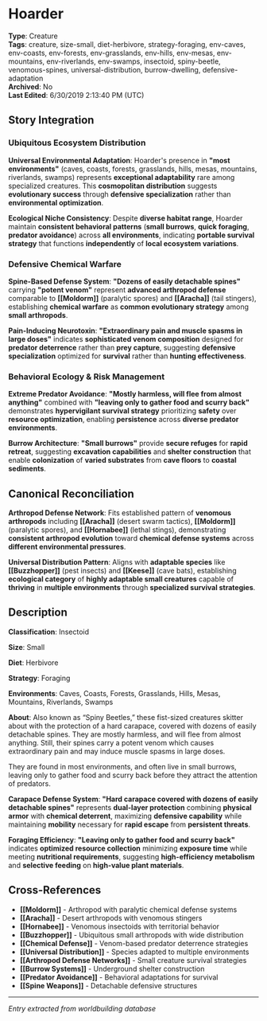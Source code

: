 # Hoarder

**Type**: Creature  
**Tags**: creature, size-small, diet-herbivore, strategy-foraging, env-caves, env-coasts, env-forests, env-grasslands, env-hills, env-mesas, env-mountains, env-riverlands, env-swamps, insectoid, spiny-beetle, venomous-spines, universal-distribution, burrow-dwelling, defensive-adaptation  
**Archived**: No  
**Last Edited**: 6/30/2019 2:13:40 PM (UTC)

## Story Integration

### Ubiquitous Ecosystem Distribution
**Universal Environmental Adaptation**: Hoarder's presence in **"most environments"** (caves, coasts, forests, grasslands, hills, mesas, mountains, riverlands, swamps) represents **exceptional adaptability** rare among specialized creatures. This **cosmopolitan distribution** suggests **evolutionary success** through **defensive specialization** rather than **environmental optimization**.

**Ecological Niche Consistency**: Despite **diverse habitat range**, Hoarder maintain **consistent behavioral patterns** (**small burrows**, **quick foraging**, **predator avoidance**) across **all environments**, indicating **portable survival strategy** that functions **independently** of **local ecosystem variations**.

### Defensive Chemical Warfare
**Spine-Based Defense System**: **"Dozens of easily detachable spines"** carrying **"potent venom"** represent **advanced arthropod defense** comparable to **[[Moldorm]]** (paralytic spores) and **[[Aracha]]** (tail stingers), establishing **chemical warfare** as **common evolutionary strategy** among **small arthropods**.

**Pain-Inducing Neurotoxin**: **"Extraordinary pain and muscle spasms in large doses"** indicates **sophisticated venom composition** designed for **predator deterrence** rather than **prey capture**, suggesting **defensive specialization** optimized for **survival** rather than **hunting effectiveness**.

### Behavioral Ecology & Risk Management
**Extreme Predator Avoidance**: **"Mostly harmless, will flee from almost anything"** combined with **"leaving only to gather food and scurry back"** demonstrates **hypervigilant survival strategy** prioritizing **safety** over **resource optimization**, enabling **persistence** across **diverse predator environments**.

**Burrow Architecture**: **"Small burrows"** provide **secure refuges** for **rapid retreat**, suggesting **excavation capabilities** and **shelter construction** that enable **colonization** of **varied substrates** from **cave floors** to **coastal sediments**.

## Canonical Reconciliation

**Arthropod Defense Network**: Fits established pattern of **venomous arthropods** including **[[Aracha]]** (desert swarm tactics), **[[Moldorm]]** (paralytic spores), and **[[Hornabee]]** (lethal stings), demonstrating **consistent arthropod evolution** toward **chemical defense systems** across **different environmental pressures**.

**Universal Distribution Pattern**: Aligns with **adaptable species** like **[[Buzzhopper]]** (pest insects) and **[[Keese]]** (cave bats), establishing **ecological category** of **highly adaptable small creatures** capable of **thriving** in **multiple environments** through **specialized survival strategies**.

## Description
**Classification**:
Insectoid

**Size**:
Small

**Diet**:
Herbivore
	
**Strategy**:
Foraging

**Environments**:
Caves, Coasts, Forests, Grasslands, Hills, Mesas, Mountains, Riverlands, Swamps

**About**:
Also known as “Spiny Beetles,” these fist-sized creatures skitter about with the protection of a hard carapace, covered with dozens of easily detachable spines. They are mostly harmless, and will flee from almost anything. Still, their spines carry a potent venom which causes extraordinary pain and may induce muscle spasms in large doses.

They are found in most environments, and often live in small burrows, leaving only to gather food and scurry back before they attract the attention of predators.

**Carapace Defense System**: **"Hard carapace covered with dozens of easily detachable spines"** represents **dual-layer protection** combining **physical armor** with **chemical deterrent**, maximizing **defensive capability** while maintaining **mobility** necessary for **rapid escape** from **persistent threats**.

**Foraging Efficiency**: **"Leaving only to gather food and scurry back"** indicates **optimized resource collection** minimizing **exposure time** while meeting **nutritional requirements**, suggesting **high-efficiency metabolism** and **selective feeding** on **high-value plant materials**.

## Cross-References
- **[[Moldorm]]** - Arthropod with paralytic chemical defense systems
- **[[Aracha]]** - Desert arthropods with venomous stingers
- **[[Hornabee]]** - Venomous insectoids with territorial behavior
- **[[Buzzhopper]]** - Ubiquitous small arthropods with wide distribution
- **[[Chemical Defense]]** - Venom-based predator deterrence strategies
- **[[Universal Distribution]]** - Species adapted to multiple environments
- **[[Arthropod Defense Networks]]** - Small creature survival strategies
- **[[Burrow Systems]]** - Underground shelter construction
- **[[Predator Avoidance]]** - Behavioral adaptations for survival
- **[[Spine Weapons]]** - Detachable defensive structures

---
*Entry extracted from worldbuilding database*
